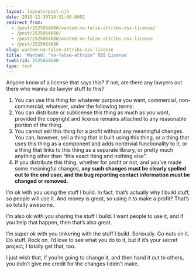 ```yaml
---
layout: layouts/post.njk
date: 2010-12-30T10:31:00.000Z
redirect_from:
  - /post/2525864680/wanted-no-false-attribs-oss-license/
  - /post/2525864680/
  - /post/2525864680/wanted-no-false-attribs-oss-license
  - /post/2525864680
slug: wanted-no-false-attribs-oss-license
title: 'Wanted: "no-false-attribs" OSS License'
tumblrid: 2525864680
type: text
---
```

<p>Anyone know of a license that says this?  If not, are there any lawyers out
there who wanna do lawyer stuff to this?</p>

<ol><li>You can use this thing for whatever purpose you want, commercial,
non-commercial, whatever, under the following terms:</li>
<li>You can distribute or sublicense this thing as much as you want,
provided the copyright and license remains attached to any reasonable
portion of the thing.</li>
<li>You cannot sell this thing for a profit without any meaningful
changes.  You can, however, sell a thing that is built using this
thing, or a thing that uses this thing as a component and adds
nontrivial functionality to it, or a thing
that links to this thing as a separate library, or pretty much anything other than
&ldquo;this exact thing and nothing else&rdquo;.</li>
<li>If you distribute this thing, whether for profit or not, and you&rsquo;ve made some meaningful changes, <strong>any
such changes must be clearly spelled out to the end user,
and the bug reporting contact information must be changed or removed.</strong></li>
</ol><p>I&rsquo;m ok with you using the stuff I build.  In fact, that&rsquo;s actually why I
build stuff, so people will use it.  And money is great, so using it
to make a profit?  That&rsquo;s so totally awesome.</p>

<p>I&rsquo;m also ok with you sharing the stuff I build.  I want people to use
it, and if you help that happen, then that&rsquo;s also great.</p>

<p>I&rsquo;m super ok with you tinkering with the stuff I build.  Seriously.  Go
nuts on it.  Do stuff.  Rock on.  I&rsquo;d love to see what you do to it, but
if it&rsquo;s your secret project, I totally get that, too.</p>

<p>I just wish that, if you&rsquo;re going to change it, and then hand it out to
others, you didn&rsquo;t give me credit for the changes I didn&rsquo;t make.</p>

